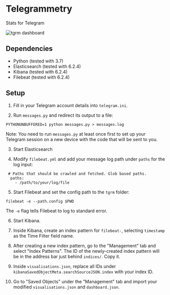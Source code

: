 # Telegrammetry
Stats for Telegram

![tgrm dashboard](https://user-images.githubusercontent.com/11734309/45936202-7cae9680-bfe6-11e8-974a-8c22eb20ed2f.png)

## Dependencies
- Python (tested with 3.7)
- Elasticsearch (tested with 6.2.4)
- Kibana (tested with 6.2.4)
- Filebeat (tested with 6.2.4)

## Setup
1. Fill in your Telegram account details into `telegram.ini`.

2. Run `messages.py` and redirect its output to a file:
```
PYTHONUNBUFFERED=1 python messages.py > messages.log
```
Note: You need to run `messages.py` at least once first to set up your Telegram session on a new device with the code that will be sent to you.

3. Start Elasticsearch

4. Modify `filebeat.yml` and add your message log path under `paths` for the log input:
```
 # Paths that should be crawled and fetched. Glob based paths.
  paths:
    - /path/to/your/log/file
```

5. Start Filebeat and set the config path to the `tgrm` folder:
```
filebeat -e --path.config $PWD
```
The `-e` flag tells Filebeat to log to standard error.

6. Start Kibana.

7. Inside Kibana, create an index pattern for `filebeat-`, selecting `timestamp` as the Time Filter field name.

8. After creating a new index pattern, go to the "Management" tab and select "Index Patterns". The ID of the newly-created index pattern will be in the address bar just behind `indices/`. Copy it.

9. Inside `visualisations.json`, replace all IDs under `kibanaSavedObjectMeta.searchSourceJSON.index` with your index ID.

10. Go to "Saved Objects" under the "Management" tab and import your modified `visualisations.json` and `dashboard.json`.
